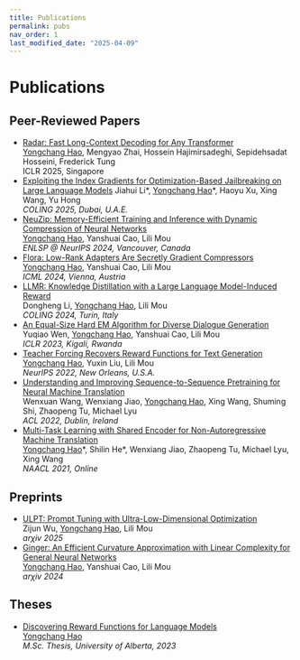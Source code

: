 ```yaml
---
title: Publications
permalink: pubs
nav_order: 1
last_modified_date: "2025-04-09"
---
```


# Publications 

## Peer-Reviewed Papers
- [Radar: Fast Long-Context Decoding for Any Transformer](https://arxiv.org/abs/2503.10571) \
  <span style="text-decoration: underline">Yongchang Hao</span>, Mengyao Zhai, Hossein Hajimirsadeghi, Sepidehsadat Hosseini, Frederick Tung \
  ICLR 2025, Singapore
- [Exploiting the Index Gradients for Optimization-Based Jailbreaking on Large Language Models](https://arxiv.org/abs/2412.08615)
  Jiahui Li\*, <span style="text-decoration: underline">Yongchang Hao</span>\*, Haoyu Xu, Xing Wang, Yu Hong \
  *COLING 2025, Dubai, U.A.E.*
- [NeuZip: Memory-Efficient Training and Inference with Dynamic Compression of Neural Networks](https://arxiv.org/abs/2410.20650) \
  <span style="text-decoration: underline">Yongchang Hao</span>, Yanshuai Cao, Lili Mou \
  *ENLSP @ NeurIPS 2024, Vancouver, Canada*
- [Flora: Low-Rank Adapters Are Secretly Gradient Compressors](https://arxiv.org/abs/2402.03293) \
  <span style="text-decoration: underline">Yongchang Hao</span>, Yanshuai Cao, Lili Mou \
  *ICML 2024, Vienna, Austria*
- [LLMR: Knowledge Distillation with a Large Language Model-Induced Reward](https://aclanthology.org/2024.lrec-main.932) \
  Dongheng Li, <span style="text-decoration: underline">Yongchang Hao</span>, Lili Mou \
  *COLING 2024, Turin, Italy*
- [An Equal-Size Hard EM Algorithm for Diverse Dialogue Generation](https://arxiv.org/abs/2209.14627) \
  Yuqiao Wen, <span style="text-decoration: underline">Yongchang Hao</span>, Yanshuai Cao, Lili Mou \
  *ICLR 2023, Kigali, Rwanda*
- [Teacher Forcing Recovers Reward Functions for Text Generation](https://arxiv.org/abs/2210.08708) \
  <span style="text-decoration: underline">Yongchang Hao</span>, Yuxin Liu, Lili Mou \
  *NeurIPS 2022, New Orleans, U.S.A.*
- [Understanding and Improving Sequence-to-Sequence Pretraining for Neural Machine Translation](https://arxiv.org/abs/2203.08442 ) \
  Wenxuan Wang, Wenxiang Jiao, <span style="text-decoration: underline">Yongchang Hao</span>, Xing Wang, Shuming Shi, Zhaopeng Tu, Michael Lyu \
  *ACL 2022, Dublin, Ireland*
- [Multi-Task Learning with Shared Encoder for Non-Autoregressive Machine Translation](https://arxiv.org/abs/2010.12868) \
  <span style="text-decoration: underline">Yongchang Hao</span>\*, Shilin He\*, Wenxiang Jiao, Zhaopeng Tu, Michael Lyu, Xing Wang \
  *NAACL 2021, Online*

## Preprints
- [ULPT: Prompt Tuning with Ultra-Low-Dimensional Optimization](https://arxiv.org/abs/2502.04501) \
  Zijun Wu, <span style="text-decoration: underline">Yongchang Hao</span>, Lili Mou \
  *ar$\chi$iv 2025*
- [Ginger: An Efficient Curvature Approximation with Linear Complexity for General Neural Networks](https://arxiv.org/abs/2402.03295) \
  <span style="text-decoration: underline">Yongchang Hao</span>, Yanshuai Cao, Lili Mou \
  *ar$\chi$iv 2024*

## Theses
- [Discovering Reward Functions for Language Models](https://era.library.ualberta.ca/items/8ccbb37b-0b6d-4a1a-bc97-269667cdf029) \
  <span style="text-decoration: underline">Yongchang Hao</span> \
  *M.Sc. Thesis, University of Alberta, 2023*
